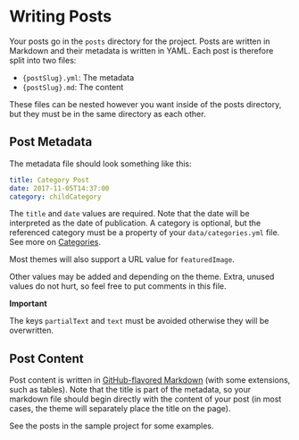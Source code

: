
# Writing Posts #

Your posts go in the `posts` directory for the project. Posts are written in
Markdown and their metadata is written in YAML. Each post is therefore split
into two files:

* `{postSlug}.yml`: The metadata
* `{postSlug}.md`: The content

These files can be nested however you want inside of the posts directory, but
they must be in the same directory as each other.

## Post Metadata #

The metadata file should look something like this:

```yml
title: Category Post
date: 2017-11-05T14:37:00
category: childCategory
```

The `title` and `date` values are required. Note that the date will be
interpreted as the date of publication.
A category is optional, but the referenced category must be a property of
your `data/categories.yml` file. See more on [Categories](./CATEGORIES.md).

Most themes will also support a URL value for `featuredImage`.

Other values may be added and depending on the theme. Extra, unused values
do not hurt, so feel free to put comments in this file.

**Important**

The keys `partialText` and `text` must be avoided otherwise they will be
overwritten.

## Post Content #

Post content is written in
[GitHub-flavored Markdown](https://github.github.com/gfm/)
(with some extensions, such as tables).
Note that the title is part of the metadata, so your markdown file should
begin directly with the content of your post
(in most cases, the theme will separately place the title on the page).

See the posts in the sample project for some examples.
